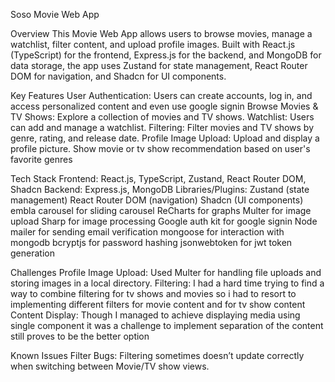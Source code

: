 Soso Movie Web App 

Overview
This Movie Web App allows users to browse movies, manage a watchlist, filter content, and upload profile images. Built with React.js (TypeScript) for the frontend, Express.js for the backend, and MongoDB for data storage, the app uses Zustand for state management, React Router DOM for navigation, and Shadcn for UI components.

Key Features
User Authentication: Users can create accounts, log in, and access personalized content and even use google signin
Browse Movies & TV Shows: Explore a collection of movies and TV shows.
Watchlist: Users can add and manage a watchlist.
Filtering: Filter movies and TV shows by genre, rating, and release date.
Profile Image Upload: Upload and display a profile picture.
Show movie or tv show recommendation based on user's favorite genres

Tech Stack
Frontend: React.js, TypeScript, Zustand, React Router DOM, Shadcn
Backend: Express.js, MongoDB
Libraries/Plugins:
Zustand (state management)
React Router DOM (navigation)
Shadcn (UI components)
embla carousel for sliding carousel
ReCharts for graphs
Multer for image upload
Sharp for image processing
Google auth kit for google signin
Node mailer for sending email verification 
mongoose for interaction with mongodb
bcryptjs for password hashing
jsonwebtoken for jwt token generation


Challenges 
Profile Image Upload: Used Multer for handling file uploads and storing images in a local directory.
Filtering: I had a hard time trying to find a way to combine filtering for tv shows and movies so i had to resort to implementing different filters for movie content and for tv show content
Content Display: Though I managed to achieve displaying media using single component it was a challenge to implement separation of the content still proves to be the better option


Known Issues
Filter Bugs: Filtering sometimes doesn’t update correctly when switching between Movie/TV show views.


